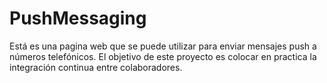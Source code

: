 # PushMessaging
Está es una pagina web que se puede utilizar para enviar mensajes push a números telefónicos.  El objetivo de este proyecto es colocar en practica la integración continua entre colaboradores.
